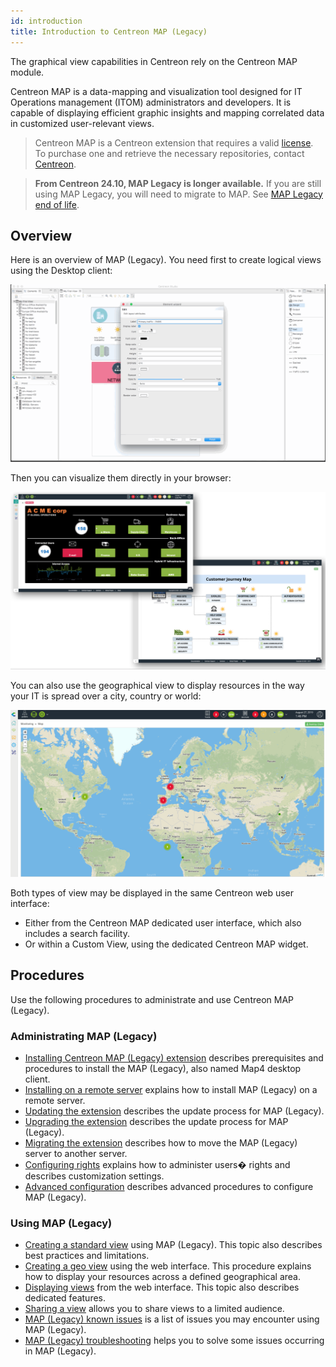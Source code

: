 ```yaml
---
id: introduction
title: Introduction to Centreon MAP (Legacy)
---
```


The graphical view capabilities in Centreon rely on the Centreon MAP
module.

Centreon MAP is a data-mapping and visualization tool designed for IT
Operations management (ITOM) administrators and developers. It is
capable of displaying efficient graphic insights and mapping correlated
data in customized user-relevant views.

> Centreon MAP is a Centreon extension that requires a valid [license](../administration/licenses.md).
> To purchase one and retrieve the necessary repositories, contact [Centreon](mailto:sales@centreon.com).

> **From Centreon 24.10, MAP Legacy is longer available.** If you are still using MAP Legacy, you will need to migrate to MAP. See [MAP Legacy end of life](https://docs.centreon.com/docs/graph-views/map-legacy-eol/).

## Overview

Here is an overview of MAP (Legacy). You need first to create logical views using the Desktop client:

![image](../assets/graph-views/desktop.gif)

Then you can visualize them directly in your browser:

![image](../assets/graph-views/first_page_web.png)

You can also use the geographical view to display resources in the way your IT is spread
over a city, country or world:

![image](../assets/graph-views/display_geo_view.gif)

Both types of view may be displayed in the same Centreon web user interface:

- Either from the Centreon MAP dedicated user interface, which also includes a search facility.
- Or within a Custom View, using the dedicated Centreon MAP widget.

## Procedures

Use the following procedures to administrate and use Centreon MAP (Legacy).

### Administrating MAP (Legacy)
  - [Installing Centreon MAP (Legacy) extension](install.md) describes prerequisites and procedures to install the MAP (Legacy), also named Map4 desktop client.
  - [Installing on a remote server](remote-server.md) explains how to install MAP (Legacy) on a remote server.
  - [Updating the extension](update.md) describes the update process for MAP (Legacy).
  - [Upgrading the extension](upgrade.md) describes the update process for  MAP (Legacy).
  - [Migrating the extension](migrate.md) describes how to move the MAP (Legacy) server to another server.
  - [Configuring rights](configuration.md) explains how to administer users� rights and describes customization settings.
  - [Advanced configuration](advanced-configuration.md) describes advanced procedures to configure MAP (Legacy).
  
### Using MAP (Legacy)
  - [Creating a standard view](create-standard-view.md) using MAP (Legacy). This topic also describes best practices and limitations.
  - [Creating a geo view](create-geo-views.md) using the web interface. This procedure explains how to display your resources across a defined geographical area.
  - [Displaying views](display-view.md) from the web interface. This topic also describes dedicated features.
  - [Sharing a view](share-view.md) allows you to share views to a limited audience.
  - [MAP (Legacy) known issues](known-issues.md) is a list of issues you may encounter using MAP (Legacy).
  - [MAP (Legacy) troubleshooting](troubleshooter.md) helps you to solve some issues occurring in MAP (Legacy).
